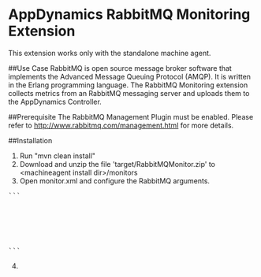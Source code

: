 # AppDynamics RabbitMQ Monitoring Extension

This extension works only with the standalone machine agent.

##Use Case
RabbitMQ is open source message broker software that implements the Advanced Message Queuing Protocol (AMQP). It is written in the Erlang programming language.
The RabbitMQ Monitoring extension collects metrics from an RabbitMQ messaging server and uploads them to the AppDynamics Controller. 

##Prerequisite
The RabbitMQ Management Plugin must be enabled. Please refer to http://www.rabbitmq.com/management.html for more details.

##Installation

1. Run "mvn clean install"
2. Download and unzip the file 'target/RabbitMQMonitor.zip' to \<machineagent install dir\>/monitors
3. Open monitor.xml and configure the RabbitMQ arguments.
<pre>
```
<argument name="host" is-required="true" default-value="localhost"/>
<argument name="port" is-required="true" default-value="15672"/>
<argument name="useSSL" is-required="true" default-value="false"/>
<argument name="username" is-required="true" default-value="guest"/>
<argument name="password" is-required="true" default-value="guest"/>
<argument name="metricPrefix" is-required="true" default-value="Custom Metrics|RabbitMQ|"/>
```
</pre>
4. 
